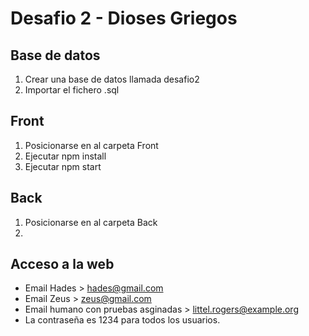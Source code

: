 # Desafio 2 - Dioses Griegos

## Base de datos

1. Crear una base de datos llamada desafio2
2. Importar el fichero .sql 


## Front

1. Posicionarse en al carpeta Front
2. Ejecutar npm install
3. Ejecutar npm start


## Back
1. Posicionarse en al carpeta Back
2. 

## Acceso a la web

- Email Hades > hades@gmail.com
- Email Zeus > zeus@gmail.com
- Email humano con pruebas asginadas > littel.rogers@example.org
- La contraseña es 1234 para todos los usuarios.
